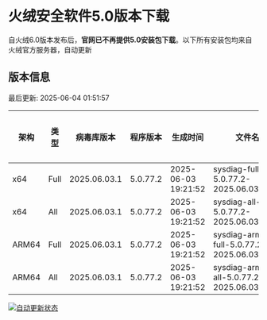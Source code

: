 # 火绒安全软件5.0版本下载 

自火绒6.0版本发布后，**官网已不再提供5.0安装包下载**。以下所有安装包均来自火绒官方服务器，自动更新

<!-- TABLE_START -->

## 版本信息

最后更新: 2025-06-04 01:51:57

| 架构    | 类型   | 病毒库版本 | 程序版本  | 生成时间 | 文件名 | 大小 | 下载链接    |
|---------|-------|------------|----------|----------|--------|------|----------|
| x64     | Full | 2025.06.03.1 | 5.0.77.2 | 2025-06-03 19:21:52 | sysdiag-full-5.0.77.2-2025.06.03.1.exe | 27.8M | [下载](https://down-tencent.huorong.cn/sysdiag-full-5.0.77.2-2025.06.03.1.exe) |
| x64     | All  | 2025.06.03.1 | 5.0.77.2 | 2025-06-03 19:21:52 | sysdiag-all-5.0.77.2-2025.06.03.1.exe | 27.8M | [下载](https://down-tencent.huorong.cn/sysdiag-all-5.0.77.2-2025.06.03.1.exe) |
| ARM64   | Full | 2025.06.03.1 | 5.0.77.2 | 2025-06-03 19:21:52 | sysdiag-arm64-full-5.0.77.2-2025.06.03.1.exe | 27.51M | [下载](https://down-tencent.huorong.cn/sysdiag-arm64-full-5.0.77.2-2025.06.03.1.exe) |
| ARM64   | All  | 2025.06.03.1 | 5.0.77.2 | 2025-06-03 19:21:52 | sysdiag-arm64-all-5.0.77.2-2025.06.03.1.exe | 27.51M | [下载](https://down-tencent.huorong.cn/sysdiag-arm64-all-5.0.77.2-2025.06.03.1.exe) |

<!-- TABLE_END -->

[![自动更新状态](https://github.com/J54264/Huorong-Version/actions/workflows/update.yml/badge.svg)](https://github.com/J54264/Huorong-Version/actions)
